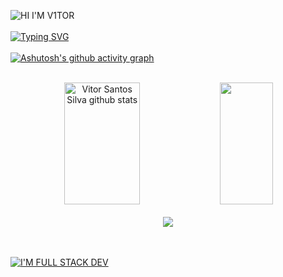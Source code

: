 ![HI I'M V1TOR](https://user-images.githubusercontent.com/121408231/225813385-649dbd0f-bb54-4215-b002-847f31f48e57.png)
</BR></BR>
[![Typing SVG](https://readme-typing-svg.herokuapp.com/?color=eacdc5&size=35&center=true&vCenter=true&width=1000&lines=HELLO,+MY+NAME+is+Vitor+Santos;I'm+18+years+old;I'm+from+Brasil,+SP;I+study+at+Rocketseat;Be+Welcome!+:%29)](https://git.io/typing-svg)
</BR></BR>
[![Ashutosh's github activity graph](https://github-readme-activity-graph.cyclic.app/graph?username=itsV1tor&bg_color=eacdc5&color=0f0f0f&line=0f0f0f&point=fefefc&area=true&hide_border=true)](https://github.com/ashutosh00710/github-readme-activity-graph)
</BR></BR>
<div align="center">  
  <img width="49%" height="195px" src="https://github-readme-stats.vercel.app/api?username=itsV1tor&show_icons=true&count_private=true&hide_border=true&title_color=eacdc5&icon_color=eacdc5&text_color=ffffff&bg_color=0d1117" alt="Vitor Santos Silva github stats" /> 
  <img width="41%" height="195px" src="https://github-readme-stats.vercel.app/api/top-langs/?username=itsV1tor&layout=compact&hide_border=true&title_color=0f0f0f&text_color=0f0f0f&bg_color=eacdc5" />
</div>
</BR>
<div align="center">  
<a href="https://www.instagram.com/h_4_k_v/" target="_blank"><img src="https://img.shields.io/badge/-Instagram-eacdc5?style=for-the-badge&logo=Instagram&logoColor=black"</a>
</div>
</BR></BR>

 ![I'M FULL STACK DEV](https://user-images.githubusercontent.com/121408231/225947106-927c594c-3b5d-4740-8688-b03b4780a070.png)

